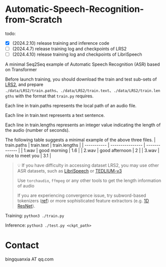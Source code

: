 # Automatic-Speech-Recognition-from-Scratch

todo:

- [x] (2024.2.10) release training and inference code
- [ ] (2024.4.7) release training log and checkpoints of LRS2
- [ ] (2024.4.10) release training log and checkpoints of LibriSpeech

A minimal Seq2Seq example of Automatic Speech Recognition (ASR) based on Transformer

Before launch training, you should download the train and test sub-sets of [LRS2](https://www.robots.ox.ac.uk/~vgg/data/lip_reading/lrs2.html),
and prepare `./data/LRS2/train.paths`、`./data/LRS2/train.text`、`./data/LRS2/train.lengths` with the format that  `train.py` requires.

Each line in train.paths represents the local path of an audio file. 

Each line in train.text represents a text sentence. 

Each line in train.lengths represents an integer value indicating the length of the audio (number of seconds).

The following table suggests a minimal example of the above three files.
| train.paths | train.text       | train.lengths |
| ----------- | ---------------- | ------------- |
| 1.wav       | good morning     | 1.6         |
| 2.wav       | good afternoon   | 2         |
| 3.wav       | nice to meet you | 3.1         |
> 💡 If you have difficulty in accessing dataset LRS2, you may use other ASR datasets, such as [LibriSpeech](https://www.openslr.org/12) or [TEDLIUM-v3](https://www.openslr.org/51/)
> 
> Use `torchaudio`, `ffmpeg` or any other tools to get the length information of audio
>
> If you are experiencing convergence issue, try subword-based tokenizers ([ref](https://github.com/google/sentencepiece)) or more sophisticated feature extractors (e.g. [1D ResNet](https://github.com/mpc001/Lipreading_using_Temporal_Convolutional_Networks/blob/0cc99fab046bd959578f2baac52e654746da4825/lipreading/models/resnet1D.py#L75)).

Training: `python3 ./train.py`

Inference: `python3 ./test.py <ckpt_path>`


# Contact
bingquanxia AT qq.com
